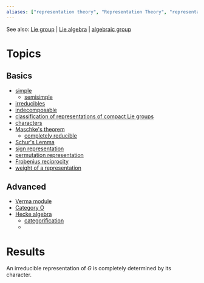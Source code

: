 ```yaml
---
aliases: ["representation theory", "Representation Theory", "representations", "representation"]
---
```


See also: [Lie group](Lie%20group) | [Lie algebra](Lie%20algebra) | [algebraic group](algebraic%20group)

# Topics

## Basics
- [simple](simple)
	- [semisimple](semisimple)
- [irreducibles](irreducibles)
- [indecomposable](indecomposable)
- [classification of representations of compact Lie groups](classification%20of%20representations%20of%20compact%20Lie%20groups)
- [characters](characters)
- [Maschke's theorem](Maschke's%20theorem)
	- [completely reducible](completely%20reducible)
- [Schur's Lemma](Schur's%20Lemma)
- [sign representation](sign%20representation)
- [permutation representation](permutation%20representation)
- [Frobenius reciprocity](Frobenius%20reciprocity)
- [weight of a representation](weight%20of%20a%20representation)

## Advanced

- [Verma module](Verma%20module)
- [Category O](Category%20O)
- [Hecke algebra](Hecke%20algebra)
	- [categorification](categorification)
	- 
# Results

An irreducible representation of _G_ is completely determined by its character.